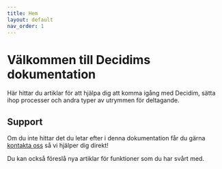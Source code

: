 ```yaml
---
title: Hem
layout: default
nav_order: 1
---
```

# Välkommen till Decidims dokumentation

Här hittar du artiklar för att hjälpa dig att komma igång med Decidim, sätta ihop processer och andra typer av utrymmen för deltagande.

## Support

Om du inte hittar det du letar efter i denna dokumentation får du gärna [kontakta oss](pierre@digidemlab.org) så vi hjälper dig direkt!

Du kan också föreslå nya artiklar för funktioner som du har svårt med.
